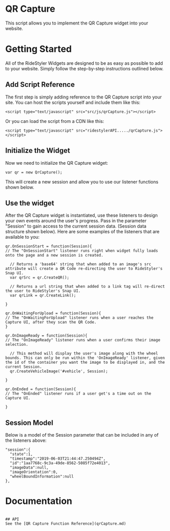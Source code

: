 # QR Capture
This script allows you to implement the QR Capture widget into your website.

# Getting Started
All of the RideStyler Widgets are designed to be as easy as possible to add to your website. Simply follow the step-by-step instructions outlined below.

## Add Script Reference
The first step is simply adding reference to the QR Capture script into your site. You can host the scripts yourself and include them like this:
```
<script type="text/javascript" src="src/js/qrCapture.js"></script>
```

Or you can load the script from a CDN like this:
```
<script type="text/javascript" src="ridestylerAPI...../qrCapture.js"></script>
```

## Initialize the Widget
Now we need to initialize the QR Capture widget:
```
var qr = new QrCapture();
```
This will create a new session and allow you to use our listener functions shown below.

## Use the widget
After the QR Capture widget is instantiated, use these listeners to design your own events around the user's progress. Pass in the parameter "Session" to gain access to the current session data. (Session data structure shown below). Here are some examples of the listeners that are available to you:
```
qr.OnSessionStart = function(Session){
// The "OnSessionStart" listener runs right when widget fully loads onto the page and a new session is created.

  // Returns a 'base64' string that when added to an image's src attribute will create a QR Code re-directing the user to RideStyler's Snap UI.
  var qrSrc = qr.CreateQR();

  // Returns a url string that when added to a link tag will re-direct the user to RideStyler's Snap UI.
  var qrLink = qr.CreateLink();

}

qr.OnWaitingForUpload = function(Session){
// The "OnWaitingForUpload" listener runs when a user reaches the Capture UI, after they scan the QR Code.
}

qr.OnImageReady = function(Session){
// The "OnImageReady" listener runs when a user confirms their image selection.

  // This method will display the user's image along with the wheel bounds. This can only be run within the 'OnImageReady' listener, given the id of the container you want the image to be displayed in, and the current Session.
  qr.CreateVehicleImage('#vehicle', Session);

}

qr.OnEnded = function(Session){
// The "OnEnded" listener runs if a user get's a time out on the Capture UI.

}
```

## Session Model
Below is a model of the Session parameter that can be included in any of the listeners above:
```
"session":{
  "state":1,
  "timestamp":"2019-06-03T21:44:47.250494Z",
  "id":"1aa7768c-9c3a-49de-8562-5085f72e4013",
  "imageData":null,
  "imageOrientation":0,
  "wheelBoundInformation":null
},
```

# Documentation

```

## API
See the [QR Capture Function Reference](qrCapture.md)
